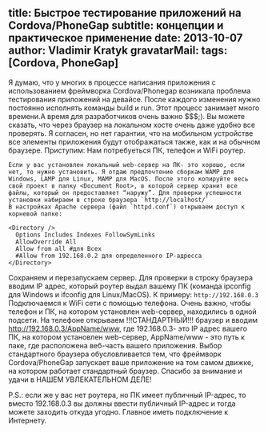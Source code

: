 title: Быстрое тестирование приложений на Cordova/PhoneGap
subtitle: концепции и практическое применение
date: 2013-10-07
author: Vladimir Kratyk
gravatarMail: 
tags: [Cordova, PhoneGap]
---

Я думаю, что у многих в процессе написания приложения с использованием фреймворка Cordova/Phonegap возникала проблема тестирования приложений на девайсе. После каждого изменения нужно постоянно исполнять команды build и run. Этот процесс занимает много времени.А время для разработчиков очень важно $$$;). 
Вы можете сказать, что через браузер на локальном хосте очень даже удобно все проверять. Я согласен, но нет гарантии, что на мобильном устройстве все элементы приложения будут отображаться также, как и на обычном браузере. Приступим:
Нам потребуеться ПК, телефон и WiFi роутер.
	
	Если у вас установлен локальный web-сервер на ПК- это хорошо, если нет, то нужно установить. Я отдаю предпочтение сборкам WAMP для Windows, LAMP для Linux, MAMP для MacOS. После этого копируйте весь свой проект в папку <Document Root>, в которой сервер хранит все файлы, который он предоставляет “наружу”. Для проверки успешности установки набираем в строке браузера `http://localhost/`
	В настройках Apache сервера (файл `httpd.conf`) открываем доступ к корневой папке:
	
```
<Directory />
  Options Includes Indexes FollowSymLinks
  AllowOverride All
  Allow from all #для Всех
  #Allow from 192.168.0.2 для определенного IP-адресса
</Directory>
```

Сохраняем и перезапускаем сервер. Для проверки в строку браузера вводим IP адрес, который роутер выдал вашему ПК (команда ipconfig для Windows и ifconfig для Linux/MacOS). 
К примеру: `http://192.168.0.3`
Подключаемся к WiFi сети с помощью телефона. Очень важно, чтобы телефон и ПК, на котором установлен web-сервер, находились в  одной подсети. На телефоне открываем !!!СТАНДАРТНЫЙ!!! браузер и вводим http://192.168.0.3/AppName/www, где 192.168.0.3- это IP адрес вашего ПК, на котором установлен web-сервер, AppName/www - это путь к паке, где расположена веб-часть вашего приложения. 
Выбор стандартного браузера обусловливается тем, что фреймворк Cordova/PhoneGap запускает ваше приложение на том самом движке, на котором работает стандартный браузер.
Спасибо за внимание и удачи в НАШЕМ УВЛЕКАТЕЛЬНОМ ДЕЛЕ!


P.S.: если же у вас нет роутера, но ПК имеет публичный IP-адрес, то вместо 192.168.0.3 вы должны ввести публичный IP-адрес и тогда можете заходить откуда угодно. Главное иметь подключение к Интернету.





